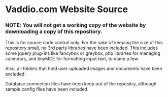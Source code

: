 <h1>Vaddio.com Website Source</h1>

<h3>NOTE: You will not get a working copy of the website by downloading a copy of this repository. </h3>

This is for source code control only. For the sake of keeping the size of this repository small, no 3rd party libraries have been included. This includes some jquery plug-ins like fancybox or greybox, php libraries for managing calendars, and tinyMCE for formatting input text, to name a few.

Also, all folders that hold user-uploaded images and documents have been excluded.

Database connection files have been keep out of the repositry, although sample config files have been included.

